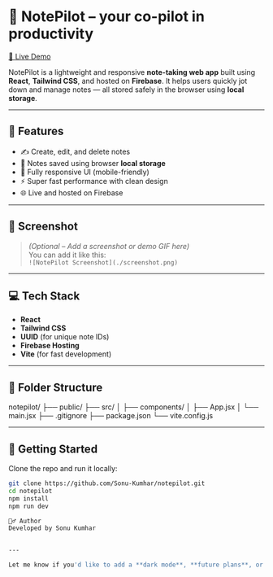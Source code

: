 # 📝 NotePilot – your co-pilot in productivity

[🚀 Live Demo](https://your-live-link.com)

NotePilot is a lightweight and responsive **note-taking web app** built using **React**, **Tailwind CSS**, and hosted on **Firebase**. It helps users quickly jot down and manage notes — all stored safely in the browser using **local storage**.

---

## 🔧 Features

- ✍️ Create, edit, and delete notes
- 💾 Notes saved using browser **local storage**
- 📱 Fully responsive UI (mobile-friendly)
- ⚡ Super fast performance with clean design
- 🌐 Live and hosted on Firebase

---

## 📸 Screenshot

> *(Optional – Add a screenshot or demo GIF here)*  
> You can add it like this:  
> `![NotePilot Screenshot](./screenshot.png)`

---

## 💻 Tech Stack

- **React**
- **Tailwind CSS**
- **UUID** (for unique note IDs)
- **Firebase Hosting**
- **Vite** (for fast development)

---

## 📁 Folder Structure

notepilot/
├── public/
├── src/
│ ├── components/
│ ├── App.jsx
│ └── main.jsx
├── .gitignore
├── package.json
└── vite.config.js


---

## 🚀 Getting Started

Clone the repo and run it locally:

```bash
git clone https://github.com/Sonu-Kumhar/notepilot.git
cd notepilot
npm install
npm run dev

🙋‍♂️ Author
Developed by Sonu Kumhar


---

Let me know if you'd like to add a **dark mode**, **future plans**, or a **contribution guide** section too.
